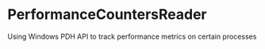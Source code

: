 # PerformanceCountersReader
Using Windows PDH API to track performance metrics on certain processes
